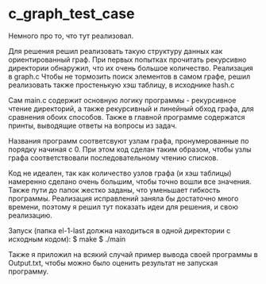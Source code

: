 # c_graph_test_case
Немного про то, что тут реализовал.

Для решения решил реализовать такую структуру данных как ориентированный граф. При первых попытках прочитать рекурсивно директории обнаружил, что их очень большое количество. Реализация в graph.c
Чтобы не тормозить поиск элементов в самом графе, решил реализовать также простенькую хэш таблицу, в исходнике hash.c

Сам main.c содержит основную логику программы - рекурсивное чтение директорий, а также рекурсивный и линейный обход графа, для сравнения обоих способов. 
Также в главной программе содержатся принты, выводящие ответы на вопросы из задач.

Названия программ соответсвуют узлам графа, пронумерованные по порядку начиная с 0. При этом код сделан таким образом, чтобы узлы графа соответствовали последовательному
чтению списков.

Код не идеален, так как количество узлов графа (и хэш таблицы) намеренно сделано очень большим, чтобы точно вошли все значения.
Также пути до папок жестко заданы, что уменьшает гибкость программы. Реализация исправлений заняла бы достаточно много времени, поэтому я решил тут показать
идеи для решения, и свою реализацию.

Запуск (папка el-1-last должна находиться в одной директории с исходным кодом):
$ make
$ ./main

Также я приложил на всякий случай пример вывода своей программы в Output.txt, чтобы можно было оценить результат не запуская программу.